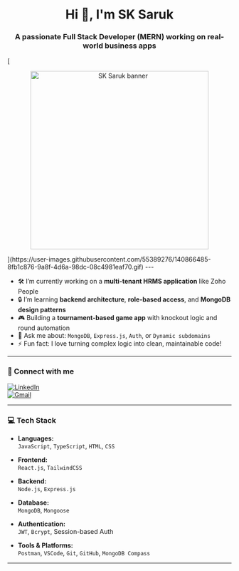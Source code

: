 <h1 align="center">Hi 👋, I'm SK Saruk</h1>
<h3 align="center">A passionate Full Stack Developer (MERN) working on real-world business apps</h3>

[<p align="center">
  <img src="https://raw.githubusercontent.com/tgs-saruk/your-repo/main/banner.png" alt="SK Saruk banner" width="400"/>
</p>
](https://user-images.githubusercontent.com/55389276/140866485-8fb1c876-9a8f-4d6a-98dc-08c4981eaf70.gif)
---

- 🛠️ I’m currently working on a **multi-tenant HRMS application** like Zoho People  
- 🔒 I’m learning **backend architecture**, **role-based access**, and **MongoDB design patterns**  
- 🎮 Building a **tournament-based game app** with knockout logic and round automation  
- 💬 Ask me about: `MongoDB`, `Express.js`, `Auth`, or `Dynamic subdomains`  
- ⚡ Fun fact: I love turning complex logic into clean, maintainable code!

---

### 🔗 Connect with me

[![LinkedIn](https://img.shields.io/badge/-LinkedIn-0A66C2?style=flat-square&logo=linkedin&logoColor=white)](https://linkedin.com/in/your-profile)  
[![Gmail](https://img.shields.io/badge/-Gmail-D14836?style=flat-square&logo=gmail&logoColor=white)](mailto:youremail@example.com)

---

### 💻 Tech Stack

- **Languages:**  
  `JavaScript`, `TypeScript`, `HTML`, `CSS`

- **Frontend:**  
  `React.js`, `TailwindCSS`

- **Backend:**  
  `Node.js`, `Express.js`

- **Database:**  
  `MongoDB`, `Mongoose`

- **Authentication:**  
  `JWT`, `Bcrypt`, Session-based Auth

- **Tools & Platforms:**  
  `Postman`, `VSCode`, `Git`, `GitHub`, `MongoDB Compass`

---



